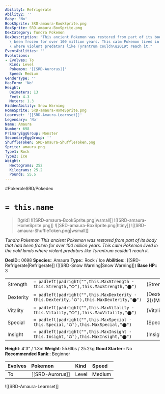 ```yaml
---
Ability1: Refrigerate
Ability2: ''
Baby: 'No'
BookSprite: SRD-amaura-BookSprite.png
BoxSprite: SRD-amaura-BoxSprite.png
DexCategory: Tundra Pokemon
DexDescription: "This ancient Pokemon was restored from part of its body that had\
  \ been frozen for over 100 million years. This calm Pokemon lived in the cold lands\
  \ where violent predators like Tyrantrum couldn\u2019t reach it."
EventAbilities: ''
Evolutions:
- Evolves: To
  Kind: Level
  Pokemon: '[[SRD-Aurorus]]'
  Speed: Medium
GenderType: ''
HasForm: 'No'
Height:
  Deimeters: 13
  Feet: 4.3
  Meters: 1.3
HiddenAbility: Snow Warning
HomeSprite: SRD-amaura-HomeSprite.png
Learnset: '[[SRD-Amaura-Learnset]]'
Legendary: 'No'
Name: Amaura
Number: 698
PrimaryEggGroup: Monster
SecondaryEggGroup: ''
ShuffleToken: SRD-amaura-ShuffleToken.png
Sprite: amaura.png
Type1: Rock
Type2: Ice
Weight:
  Hectograms: 252
  Kilograms: 25.2
  Pounds: 55.6
---
```


#PokeroleSRD/Pokedex

# `= this.name`

> [!grid]
> ![[SRD-amaura-BookSprite.png|wsmall]]
> ![[SRD-amaura-HomeSprite.png]]
> ![[SRD-amaura-BoxSprite.png|htiny]]
> ![[SRD-amaura-ShuffleToken.png|wsmall]]


*Tundra Pokemon*
*This ancient Pokemon was restored from part of its body that had been frozen for over 100 million years. This calm Pokemon lived in the cold lands where violent predators like Tyrantrum couldn’t reach it.*

**DexID**:: 0698
**Species**:: Amaura
**Type**:: Rock / Ice
**Abilities**:: [[SRD-Refrigerate|Refrigerate]] ([[SRD-Snow Warning|Snow Warning]])
**Base HP**:: 3

|           |                                                                                        |                                          |
| --------- | -------------------------------------------------------------------------------------- | ---------------------------------------- |
| Strength  | `= padleft(padright("",this.MaxStrength - this.Strength,"⭘"),this.MaxStrength,"⬤")`    | (Strength::2)/(MaxStrength::4)   |
| Dexterity | `= padleft(padright("",this.MaxDexterity - this.Dexterity,"⭘"),this.MaxDexterity,"⬤")` | (Dexterity:: 2)/(MaxDexterity::4) |
| Vitality  | `= padleft(padright("",this.MaxVitality - this.Vitality,"⭘"),this.MaxVitality,"⬤")`    | (Vitality::2)/(MaxVitality::4)   |
| Special   | `= padleft(padright("",this.MaxSpecial - this.Special,"⭘"),this.MaxSpecial,"⬤")`       | (Special::2)/(MaxSpecial::4)     |
| Insight   | `= padleft(padright("",this.MaxInsight - this.Insight,"⭘"),this.MaxInsight,"⬤")`       | (Insight::2)/(MaxInsight::4)     |

**Height**: 4'3" / 1.3m
**Weight**: 55.6lbs / 25.2kg
**Good Starter**:: No
**Recommended Rank**:: Beginner

| Evolves   | Pokemon         | Kind   | Speed   |
|:----------|:----------------|:-------|:--------|
| To        | [[SRD-Aurorus]] | Level  | Medium  |

![[SRD-Amaura-Learnset]]